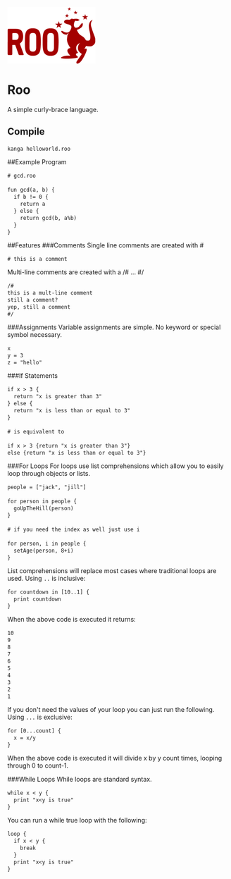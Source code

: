 ![Logo](https://raw.githubusercontent.com/cbillingham/roo/master/roo.jpg)

# Roo

A simple curly-brace language.

## Compile
```
kanga helloworld.roo
```

##Example Program
```
# gcd.roo

fun gcd(a, b) {
  if b != 0 {
    return a
  } else { 
    return gcd(b, a%b)
  }
}
```

##Features
###Comments
Single line comments are created with #
```
# this is a comment
```
Multi-line comments are created with a /# ... #/
```
/#
this is a mult-line comment
still a comment?
yep, still a comment
#/
```
###Assignments
Variable assignments are simple. No keyword or special symbol necessary.
```
x
y = 3
z = "hello"
```
###If Statements
```
if x > 3 {
  return "x is greater than 3"
} else {
  return "x is less than or equal to 3"
}

# is equivalent to

if x > 3 {return "x is greater than 3"}
else {return "x is less than or equal to 3"}
```
###For Loops
For loops use list comprehensions which allow you to easily loop through objects or lists.
```
people = ["jack", "jill"]

for person in people {
  goUpTheHill(person)
}

# if you need the index as well just use i

for person, i in people {
  setAge(person, 8+i)
}
```
List comprehensions will replace most cases where traditional loops are used.
Using `..` is inclusive:
```
for countdown in [10..1] {
  print countdown
}
```
When the above code is executed it returns:
```
10
9
8
7
6
5
4
3
2
1
```
If you don't need the values of your loop you can just run the following. Using `...` is exclusive:
```
for [0...count] {
  x = x/y
}
```
When the above code is executed it will divide x by y count times, looping through 0 to count-1.

###While Loops
While loops are standard syntax.
```
while x < y {
  print "x<y is true"
}
```
You can run a while true loop with the following:
```
loop {
  if x < y {
    break
  }
  print "x<y is true"
}
